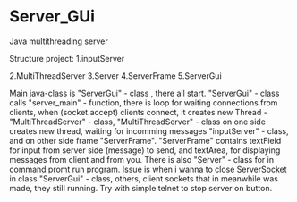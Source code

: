 # Server_GUi
Java multithreading server


Structure project:
1.inputServer

2.MultiThreadServer
3.Server
4.ServerFrame
5.ServerGui

Main java-class is "ServerGui" - class , there all start. "ServerGui" - class calls "server_main" - function, there is loop for waiting connections from clients, when (socket.accept)  clients connect,  it creates new Thread - "MultiThreadServer" - class, "MultiThreadServer" - class on one side creates new thread, waiting for incomming messages "inputServer" - class, and on other side frame "ServerFrame". "ServerFrame" contains textField for input from server side (message) to send, and textArea, for displaying messages from client and from you. There is also "Server" - class for in command promt run program.
Issue is when i wanna to close ServerSocket in class "ServerGui" - class, others, client sockets that in meanwhile was made, they still running. Try with simple telnet to stop server on button.
